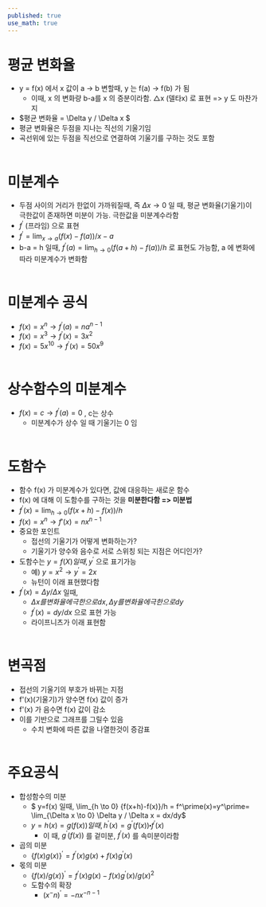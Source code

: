 ```yaml
---
published: true
use_math: true
---
```

# 평균 변화율
  - y = f(x) 에서 x 값이 a -> b 변할때, y 는 f(a) -> f(b) 가 됨
    - 이때, x 의 변화량 b-a를 x 의 증분이라함. △x (델타x) 로 표현 => y 도 마찬가지
  - $평균 변화율 = \Delta y / \Delta x $
  - 평균 변화율은 두점을 지나는 직선의 기울기임
  - 곡선위에 있는 두점을 직선으로 연결하여 기울기를 구하는 것도 포함
<br/><br/>

# 미분계수
  - 두점 사이의 거리가 한없이 가까워질때, 즉 $\Delta x \to 0$ 일 때, 평균 변화율(기울기)이 극한값이 존재하면 미분이 가능. 극한값을 미분계수라함
  - $f^\prime$ (프라임) 으로 표현
  - $f^\prime = \lim_{x \to a} (f(x) - f(a)) / x-a$
  - b-a = h 일때, $f^\prime(a) = \lim_{h \to 0} (f(a+h) - f(a)) / h$ 로 표현도 가능함, a 에 변화에 따라 미분계수가 변화함
<br/><br/>

# 미분계수 공식
  - $f(x) = x^n \to f^\prime(a) = na^{n-1}$
  - $f(x) = x^3 \to f^\prime(x) = 3x^2$ 
  - $f(x) = 5x^10 \to f^\prime(x) = 50x^9$
<br/><br/>

# 상수함수의 미분계수
- $f(x) = c \to f^\prime(a) = 0$ , c는 상수
  - 미분계수가 상수 일 때 기울기는 0 임
<br/><br/>

# 도함수
  - 함수 f(x) 가 미분계수가 있다면, 값에 대응하는 새로운 함수
  - f(x) 에 대해 이 도함수를 구하는 것을 **미분한다함 => 미분법**
  - $f^\prime(x) = \lim_{h \to 0} (f(x+h) - f(x)) / h$
  - $f(x) = x^n \to f \prime(x) = nx^{n-1}$
  - 중요한 포인트
    - 접선의 기울기가 어떻게 변화하는가?
    - 기울기가 양수와 음수로 서로 스위칭 되는 지점은 어디인가?
  - 도함수는 $y=f(X) 일때, y^\prime$ 으로 표기가능
    - 예) $y=x^2 \to y^\prime =2x$
    - 뉴턴이 이래 표현했다함
  - $f^\prime(x) = \Delta y / \Delta x$ 일때,
    - $\Delta x 를 변화율에 극한으로 dx, \Delta y 를 변화율에 극한으로 dy$
    - $f^\prime(x) = dy / dx$ 으로 표현 가능
    - 라이프니츠가 이래 표현함
<br/><br/>

# 변곡점
  - 접선의 기울기의 부호가 바뀌는 지점
  - f'(x)(기울기)가 양수면 f(x) 값이 증가
  - f'(x) 가 음수면 f(x) 값이 감소
  - 이를 기반으로 그래프를 그릴수 있음
     - 수치 변화에 따른 값을 나열한것이 증감표
<br/><br/>

# 주요공식
  - 합성함수의 미분
    - $ y=f(x) 일때, \lim_{h \to 0} {f(x+h)-f(x)}/h = f^\prime(x)=y^\prime= \lim_{\Delta x \to 0} \Delta y / \Delta x = dx/dy$
    - $y= h(x) = g(f(x)) 일때, h^\prime (x) = g^\prime(f(x)) \centerdot f^\prime(x)$
       - 이 때, $g^\prime(f(x))$ 를 겉미분, $f^\prime(x)$ 를 속미분이라함
  - 곱의 미분
    - $\{f(x)g(x)\}^\prime = f^\prime(x) g(x) + f(x)g^\prime(x)$
  - 몫의 미분
    - $\{f(x)/g(x)\}^\prime=f^\prime(x)g(x)-f(x)g^\prime(x) / {g(x)}^2$
    - 도함수의 확장
      - $(x^-n)^\prime = -nx^{-n-1}$